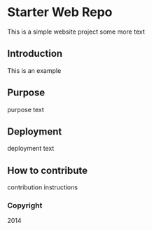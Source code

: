 # Starter Web Repo

This is a simple website project
some more text

## Introduction

This is an example

## Purpose

purpose text

## Deployment

deployment text

## How to contribute

contribution instructions

### Copyright

2014

